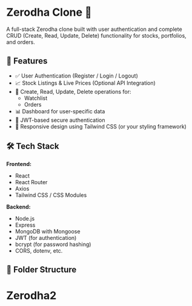 # Zerodha Clone 🧾

A full-stack Zerodha clone built with user authentication and complete CRUD (Create, Read, Update, Delete) functionality for stocks, portfolios, and orders.

## 🚀 Features

- ✅ User Authentication (Register / Login / Logout)
- 📈 Stock Listings & Live Prices (Optional API Integration)
- 🧾 Create, Read, Update, Delete operations for:
  - Watchlist
  - Orders
- 📊 Dashboard for user-specific data
- 🔐 JWT-based secure authentication
- 📱 Responsive design using Tailwind CSS (or your styling framework)

## 🛠️ Tech Stack

**Frontend:**
- React
- React Router
- Axios
- Tailwind CSS / CSS Modules

**Backend:**
- Node.js
- Express
- MongoDB with Mongoose
- JWT (for authentication)
- bcrypt (for password hashing)
- CORS, dotenv, etc.

## 📂 Folder Structure

# Zerodha2
